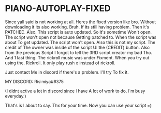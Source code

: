 # PIANO-AUTOPLAY-FIXED

 Since yall said is not working at all.
 Heres the fixed version like bro.
 Without downloading it its also working.
 Bruh. If its still having problem. Then it's PATCHED.
 Also. This script is auto updated. So it's sometime
 Won't open. The script won't open not because
 Getting patched to. When the script was about
 To get updated. The script won't open.
 Also this is not my script. The credit of
 The owner was inside of the script UI the 
 (CREDIT) button. Also from the previous
 Script I forgot to tell the 3RD script creator my bad
 Tho. And 1 last thing. The rickroll music was under
 Fixment. When you try out using the. Rickroll.
 It only play rush e instead of rickroll.

 Just contact
 Me in discord if there's a problem. I'll try
 To fix it.
 
 MY DISCORD:
 Risimiya#6375
 
 (I didnt active a lot in discord since I have
 A lot of work to do. I'm busy everyday.)

 That's is I about to say. Thx for your time.
 Now you can use your script =)

